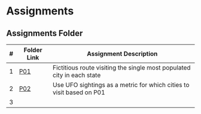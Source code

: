 # Assignments
##  Assignments Folder

|   #   | Folder Link | Assignment Description |
| :---: | ----------- | ---------------------- |
|    1   |[P01](https://github.com/jbwilliams1006/4553-Spatial-Williams/tree/main/Assignments/P01) | Fictitious route visiting the single most populated city in each state |                                                                               
|    2   |[P02](https://github.com/jbwilliams1006/4553-Spatial-Williams/tree/main/Assignments/P02) |  Use UFO sightings as a metric for which cities to visit based on P01 |
|    3   | |
